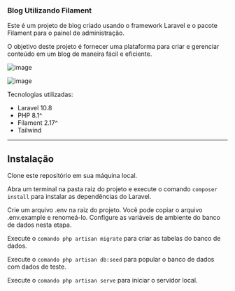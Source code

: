 ### Blog Utilizando Filament    

Este é um projeto de blog criado usando o framework Laravel e o pacote Filament para o painel de administração.

O objetivo deste projeto é fornecer uma plataforma para criar e gerenciar conteúdo em um blog de maneira fácil e eficiente.

![image](https://user-images.githubusercontent.com/107862087/236010092-7b78c666-8e64-450c-9fbe-4726a5dca34c.png)

![image](https://user-images.githubusercontent.com/107862087/236010137-0edd5ac9-7a0e-4a84-8605-576e7570e812.png)


Tecnologias utilizadas:
- Laravel 10.8
- PHP 8.1^
- Filament 2.17^
- Tailwind

---

## Instalação
Clone este repositório em sua máquina local.

Abra um terminal na pasta raiz do projeto e execute o comando `composer install` para instalar as dependências do Laravel.

Crie um arquivo .env na raiz do projeto. Você pode copiar o arquivo .env.example e renomeá-lo. Configure as variáveis de ambiente do banco de dados nesta etapa.

Execute o `comando php artisan migrate` para criar as tabelas do banco de dados.

Execute o `comando php artisan db:seed` para popular o banco de dados com dados de teste.

Execute o `comando php artisan serve` para iniciar o servidor local.
